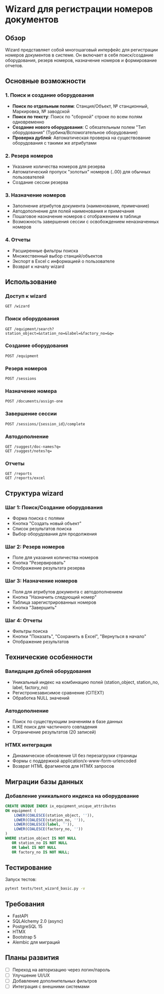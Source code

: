 # Wizard для регистрации номеров документов

## Обзор

Wizard представляет собой многошаговый интерфейс для регистрации номеров документов в системе. Он включает в себя поиск/создание оборудования, резерв номеров, назначение номеров и формирование отчетов.

## Основные возможности

### 1. Поиск и создание оборудования
- **Поиск по отдельным полям**: Станция/Объект, № станционный, Маркировка, № заводской
- **Поиск по тексту**: Поиск по "сборной" строке по всем полям одновременно
- **Создание нового оборудования**: С обязательным полем "Тип оборудования" (Турбина/Вспомогательное оборудование)
- **Проверка дублей**: Автоматическая проверка на существование оборудования с такими же атрибутами

### 2. Резерв номеров
- Указание количества номеров для резерва
- Автоматический пропуск "золотых" номеров (..00) для обычных пользователей
- Создание сессии резерва

### 3. Назначение номеров
- Заполнение атрибутов документа (наименование, примечание)
- Автодополнение для полей наименования и примечания
- Пошаговое назначение номеров с отображением в таблице
- Возможность завершения сессии с освобождением неназначенных номеров

### 4. Отчеты
- Расширенные фильтры поиска
- Множественный выбор станций/объектов
- Экспорт в Excel с информацией о пользователе
- Возврат к началу wizard

## Использование

### Доступ к wizard
```
GET /wizard
```

### Поиск оборудования
```
GET /equipment/search?station_object=&station_no=&label=&factory_no=&q=
```

### Создание оборудования
```
POST /equipment
```

### Резерв номеров
```
POST /sessions
```

### Назначение номера
```
POST /documents/assign-one
```

### Завершение сессии
```
POST /sessions/{session_id}/complete
```

### Автодополнение
```
GET /suggest/doc-names?q=
GET /suggest/notes?q=
```

### Отчеты
```
GET /reports
GET /reports/excel
```

## Структура wizard

### Шаг 1: Поиск/Создание оборудования
- Форма поиска с полями
- Кнопка "Создать новый объект"
- Список результатов поиска
- Выбор оборудования для продолжения

### Шаг 2: Резерв номеров
- Поле для указания количества номеров
- Кнопка "Резервировать"
- Отображение результата резерва

### Шаг 3: Назначение номеров
- Поля для атрибутов документа с автодополнением
- Кнопка "Назначить следующий номер"
- Таблица зарегистрированных номеров
- Кнопка "Завершить"

### Шаг 4: Отчеты
- Фильтры поиска
- Кнопки "Показать", "Сохранить в Excel", "Вернуться в начало"
- Отображение результатов

## Технические особенности

### Валидация дублей оборудования
- Уникальный индекс на комбинацию полей (station_object, station_no, label, factory_no)
- Регистронезависимое сравнение (CITEXT)
- Обработка NULL значений

### Автодополнение
- Поиск по существующим значениям в базе данных
- ILIKE поиск для частичного совпадения
- Ограничение результатов (20 записей)

### HTMX интеграция
- Динамическое обновление UI без перезагрузки страницы
- Формы с поддержкой application/x-www-form-urlencoded
- Возврат HTML фрагментов для HTMX запросов

## Миграции базы данных

### Добавление уникального индекса на оборудование
```sql
CREATE UNIQUE INDEX ix_equipment_unique_attributes 
ON equipment (
    LOWER(COALESCE(station_object, '')), 
    LOWER(COALESCE(station_no, '')), 
    LOWER(COALESCE(label, '')), 
    LOWER(COALESCE(factory_no, ''))
)
WHERE station_object IS NOT NULL 
   OR station_no IS NOT NULL 
   OR label IS NOT NULL 
   OR factory_no IS NOT NULL;
```

## Тестирование

Запуск тестов:
```bash
pytest tests/test_wizard_basic.py -v
```

## Требования

- FastAPI
- SQLAlchemy 2.0 (async)
- PostgreSQL 15
- HTMX
- Bootstrap 5
- Alembic для миграций

## Планы развития

- [ ] Переход на авторизацию через логин/пароль
- [ ] Улучшение UI/UX
- [ ] Добавление дополнительных фильтров
- [ ] Интеграция с внешними системами
